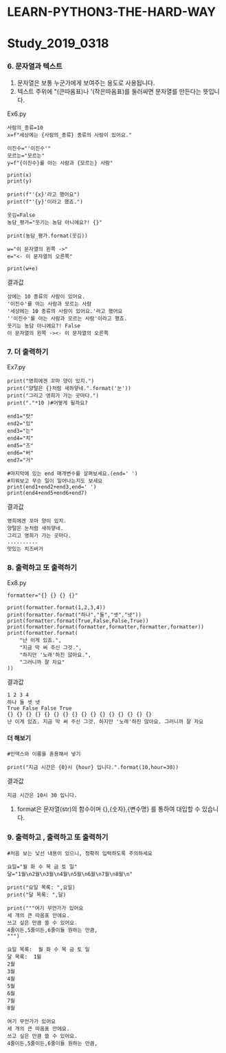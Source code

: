 # LEARN-PYTHON3-THE-HARD-WAY

# Study_2019_0318

### 6. 문자열과 텍스트
1) 문자열은 보통 누군가에게 보여주는 용도로 사용됩니다.
2) 텍스트 주위에 "(큰따옴표)나 '(작은따옴표)를 둘러싸면 문자열를 만든다는 뜻입니다.

Ex6.py
```
사람의_종류=10
x=f"세상에는 {사람의_종류} 종류의 사람이 있어요."

이진수="'이진수'"
모르는="모르는"
y=f"{이진수}를 아는 사람과 {모르는} 사람"

print(x)
print(y)

print(f"'{x}'라고 했어요")
print(f"'{y}'이라고 했죠.")

웃김=False
농담_평가="웃기는 농담 아니에요?! {}"

print(농담_평가.format(웃김))

w="이 문자열의 왼쪽 ->"
e="<- 이 문자열의 오른쪽"

print(w+e)
```
결과값 
```
상에는 10 종류의 사람이 있어요.
'이진수'를 아는 사람과 모르는 사람
'세상에는 10 종류의 사람이 있어요.'라고 했어요
''이진수'를 아는 사람과 모르는 사람'이라고 했죠.
웃기는 농담 아니에요?! False
이 문자열의 왼쪽 -><- 이 문자열의 오른쪽
```
### 7. 더 출력하기
Ex7.py
```
print("영희에겐 꼬마 양이 있지.")
print("양털은 {}처럼 새하얗네.".format('눈'))
print("그리고 영희가 가는 곳마다.")
print("."*10 )#어떻게 될까요?

end1="맛"
end2="있"
end3="는"
end4="치"
end5="즈"
end6="버"
end7="거"

#마지막에 있는 end 매개변수를 살펴보세요.(end=' ')
#지워보고 무슨 일이 일어나는지도 보세요
print(end1+end2+end3,end=' ')
print(end4+end5+end6+end7)
```

결과값
```
영희에겐 꼬마 양이 있지.
양털은 눈처럼 새하얗네.
그리고 영희가 가는 곳마다.
..........
맛있는 치즈버거
```

### 8. 출력하고 또 출력하기

Ex8.py
```
formatter="{} {} {} {}"

print(formatter.format(1,2,3,4))
print(formatter.format("하나","둘","셋","넷"))
print(formatter.format(True,False,False,True))
print(formatter.format(formatter,formatter,formatter,formatter))
print(formatter.format(
    "난 이게 있죠.",
    "지금 막 써 주신 그것.",
    "하지만 '노래'하진 않아요.",
    "그러니까 잘 자요"
))
```

결과값 
```
1 2 3 4
하나 둘 셋 넷
True False False True
{} {} {} {} {} {} {} {} {} {} {} {} {} {} {} {}
난 이게 있죠. 지금 막 써 주신 그것. 하지만 '노래'하진 않아요. 그러니까 잘 자요

```
#### 더 해보기 
```
#인덱스와 이름을 혼용해서 넣기

print("지금 시간은 {0}시 {hour} 입니다.".format(10,hour=30))

```
결과값 
```
지금 시간은 10시 30 입니다.
```
1) format은 문자열(str)의 함수이며 {},{숫자},{변수명} 를 통하여 대입할 수 있습니다.

### 9. 출력하고 , 출력하고 또 출력하기

```
#처음 보는 낯선 내용이 있으니, 정확히 입력하도록 주의하세요

요일="월 화 수 목 금 토 일"
달="1월\n2월\n3월\n4월\n5월\n6월\n7월\n8월\n"

print("요일 목록: ",요일)
print("달 목록: ",달)

print("""여기 무언가가 있어요
세 개의 큰 따옴표 안에요.
쓰고 싶은 만큼 쓸 수 있어요.
4줄이든,5줄이든,6줄이들 원하는 만큼,
""")
```

```
요일 목록:  월 화 수 목 금 토 일
달 목록:  1월
2월
3월
4월
5월
6월
7월
8월

여기 무언가가 있어요
세 개의 큰 따옴표 안에요.
쓰고 싶은 만큼 쓸 수 있어요.
4줄이든,5줄이든,6줄이들 원하는 만큼,
```

